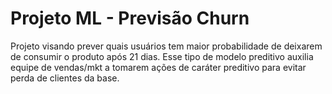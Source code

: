 # Projeto ML - Previsão Churn

Projeto visando prever quais usuários tem maior probabilidade de deixarem de consumir o produto após 21 dias.
Esse tipo de modelo preditivo auxilia equipe de vendas/mkt a tomarem ações de caráter preditivo para evitar perda de clientes da base.
